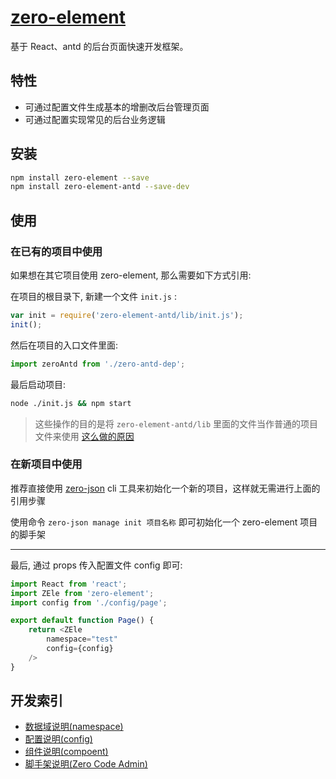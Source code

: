 # [zero-element](https://github.com/kequandian/zero-element)

基于 React、antd 的后台页面快速开发框架。

## 特性

- 可通过配置文件生成基本的增删改后台管理页面
- 可通过配置实现常见的后台业务逻辑

## 安装

```bash
npm install zero-element --save
npm install zero-element-antd --save-dev
```

## 使用

### 在已有的项目中使用

如果想在其它项目使用 zero-element, 那么需要如下方式引用:

在项目的根目录下, 新建一个文件 `init.js` :

```javascript
var init = require('zero-element-antd/lib/init.js');
init();
```

然后在项目的入口文件里面:

```javascript
import zeroAntd from './zero-antd-dep';
```

最后启动项目:

```bash
node ./init.js && npm start
```

> 这些操作的目的是将 `zero-element-antd/lib` 里面的文件当作普通的项目文件来使用 [这么做的原因](https://github.com/webpack/webpack/issues/10722#issuecomment-629619174)

### 在新项目中使用

推荐直接使用 [zero-json](https://github.com/kequandian/zero-json) cli 工具来初始化一个新的项目，这样就无需进行上面的引用步骤

使用命令 `zero-json manage init 项目名称` 即可初始化一个 zero-element 项目的脚手架

--------------------------------------------------------------------------------

最后, 通过 props 传入配置文件 config 即可:

```javascript
import React from 'react';
import ZEle from 'zero-element';
import config from './config/page';

export default function Page() {
    return <ZEle
        namespace="test"
        config={config}
    />
}
```

## 开发索引

- [数据域说明(namespace)](./ZEle%20namespace/README.md)
- [配置说明(config)](./ZEle%20config/README.md)
- [组件说明(compoent)](./ZEle%20config/README.md)
- [脚手架说明(Zero Code Admin)](./Zero%20Code%20Admin/README.md)
